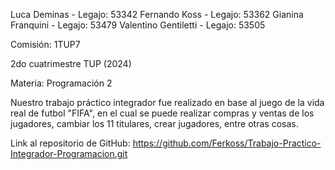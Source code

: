 Luca Deminas - Legajo: 53342
Fernando Koss - Legajo: 53362
Gianina Franquini - Legajo: 53479
Valentino Gentiletti - Legajo: 53505

Comisión: 1TUP7

2do cuatrimestre TUP (2024)

Materia: Programación 2

Nuestro trabajo práctico integrador fue realizado en base al juego de la vida real de futbol "FIFA", en el cual se puede realizar compras y ventas de los jugadores, cambiar los 11 titulares, crear jugadores, entre otras cosas.

Link al repositorio de GitHub: https://github.com/Ferkoss/Trabajo-Practico-Integrador-Programacion.git